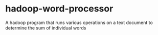 # hadoop-word-processor
A hadoop program that runs various operations on a text document to determine the sum of individual words
